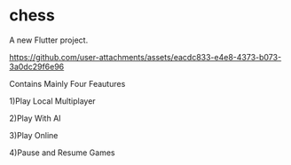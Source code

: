 # chess

A new Flutter project.


https://github.com/user-attachments/assets/eacdc833-e4e8-4373-b073-3a0dc29f6e96

Contains Mainly Four Feautures

1)Play Local Multiplayer

2)Play With AI

3)Play Online

4)Pause and Resume Games
